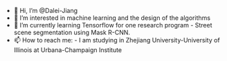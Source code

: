 - 👋 Hi, I’m @Dalei-Jiang
- 👀 I’m interested in machine learning and the design of the algorithms
- 🌱 I’m currently learning Tensorflow for one research program - Street scene segmentation using Mask R-CNN.
- 📫 How to reach me:
      - I am studying in Zhejiang University-University of Illinois at Urbana-Champaign Institute 
